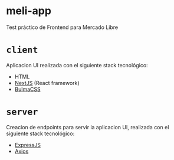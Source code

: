 # meli-app
Test práctico  de Frontend para Mercado Libre

# `client`
Aplicacion UI realizada con el siguiente stack tecnológico:
- HTML
- [NextJS](https://nextjs.org/) (React framework)
- [BulmaCSS](https://bulma.io/)

# `server`
Creacion de endpoints para servir la aplicacion UI, realizada con el siguiente stack tecnológico:
- [ExpressJS](https://expressjs.com/es/)
- [Axios](https://axios-http.com/docs/intro)
